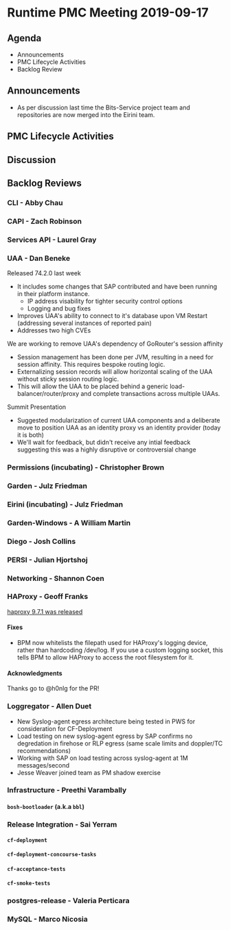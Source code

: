 # Runtime PMC Meeting 2019-09-17

## Agenda

* Announcements
* PMC Lifecycle Activities
* Backlog Review


## Announcements

- As per discussion last time the Bits-Service project team and repositories are now merged into the Eirini team.


## PMC Lifecycle Activities


## Discussion


## Backlog Reviews

### CLI - Abby Chau


### CAPI - Zach Robinson


### Services API - Laurel Gray


### UAA - Dan Beneke
Released 74.2.0 last week 
   - It includes some changes that SAP contributed and have been running in their platform instance.
      - IP address visability for tighter security control options
      - Logging and bug fixes
   - Improves UAA's ability to connect to it's database upon VM Restart (addressing several instances of reported pain)
   - Addresses two high CVEs
   
We are working to remove UAA's dependency of GoRouter's session affinity
   - Session management has been done per JVM, resulting in a need for session affinity. This requires bespoke routing logic.
   - Externalizing session records will allow horizontal scaling of the UAA without sticky session routing logic.
   - This will allow the UAA to be placed behind a generic load-balancer/router/proxy and complete transactions across multiple UAAs.

Summit Presentation
   - Suggested modularization of current UAA components and a deliberate move to position UAA as an identity proxy vs an identity provider (today it is both)
   - We'll wait for feedback, but didn't receive any intial feedback suggesting this was a highly disruptive or controversial change
   

### Permissions (incubating) - Christopher Brown


### Garden - Julz Friedman


### Eirini (incubating) - Julz Friedman


### Garden-Windows - A William Martin


### Diego - Josh Collins


### PERSI - Julian Hjortshoj


### Networking - Shannon Coen


### HAProxy - Geoff Franks

[haproxy 9.7.1 was released](https://github.com/cloudfoundry-incubator/haproxy-boshrelease/releases/tag/v9.7.1)
#### Fixes

- BPM now whitelists the filepath used for HAProxy's logging device, rather
  than hardcoding /dev/log. If you use a custom logging socket, this tells BPM
  to allow HAProxy to access the root filesystem for it.

#### Acknowledgments

Thanks go to @h0nlg for the PR!

### Loggregator - Allen Duet
 - New Syslog-agent egress architecture being tested in PWS for consideration for CF-Deployment
 - Load testing on new syslog-agent egress by SAP confirms no degredation in firehose or RLP egress (same scale limits and doppler/TC recommendations)
 - Working with SAP on load testing across syslog-agent at 1M messages/second
 - Jesse Weaver joined team as PM shadow exercise

### Infrastructure - Preethi Varambally

#### `bosh-bootloader` (a.k.a `bbl`)


### Release Integration - Sai Yerram

#### `cf-deployment`


#### `cf-deployment-concourse-tasks`


#### `cf-acceptance-tests`


#### `cf-smoke-tests`


### postgres-release - Valeria Perticara


### MySQL - Marco Nicosia
